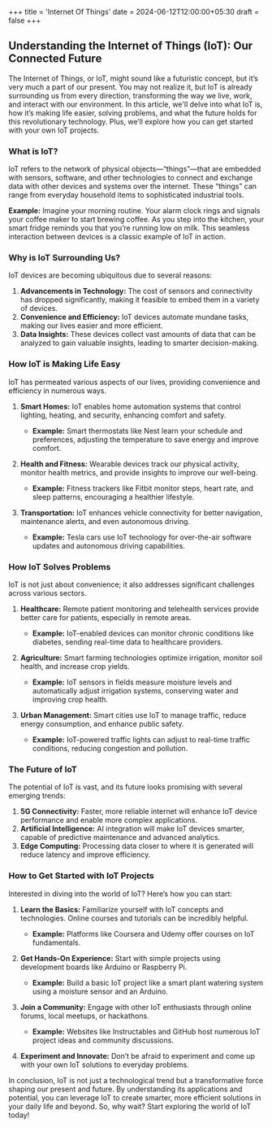 +++
title = 'Internet Of Things'
date = 2024-06-12T12:00:00+05:30
draft = false
+++

## Understanding the Internet of Things (IoT): Our Connected Future

The Internet of Things, or IoT, might sound like a futuristic concept, but it’s very much a part of our present. You may not realize it, but IoT is already surrounding us from every direction, transforming the way we live, work, and interact with our environment. In this article, we'll delve into what IoT is, how it’s making life easier, solving problems, and what the future holds for this revolutionary technology. Plus, we’ll explore how you can get started with your own IoT projects.

### What is IoT?

IoT refers to the network of physical objects—“things”—that are embedded with sensors, software, and other technologies to connect and exchange data with other devices and systems over the internet. These “things” can range from everyday household items to sophisticated industrial tools.

**Example:** Imagine your morning routine. Your alarm clock rings and signals your coffee maker to start brewing coffee. As you step into the kitchen, your smart fridge reminds you that you’re running low on milk. This seamless interaction between devices is a classic example of IoT in action.

### Why is IoT Surrounding Us?

IoT devices are becoming ubiquitous due to several reasons:

1. **Advancements in Technology:** The cost of sensors and connectivity has dropped significantly, making it feasible to embed them in a variety of devices.
2. **Convenience and Efficiency:** IoT devices automate mundane tasks, making our lives easier and more efficient.
3. **Data Insights:** These devices collect vast amounts of data that can be analyzed to gain valuable insights, leading to smarter decision-making.

### How IoT is Making Life Easy

IoT has permeated various aspects of our lives, providing convenience and efficiency in numerous ways.

1. **Smart Homes:** IoT enables home automation systems that control lighting, heating, and security, enhancing comfort and safety.
   - **Example:** Smart thermostats like Nest learn your schedule and preferences, adjusting the temperature to save energy and improve comfort.
   
2. **Health and Fitness:** Wearable devices track our physical activity, monitor health metrics, and provide insights to improve our well-being.
   - **Example:** Fitness trackers like Fitbit monitor steps, heart rate, and sleep patterns, encouraging a healthier lifestyle.

3. **Transportation:** IoT enhances vehicle connectivity for better navigation, maintenance alerts, and even autonomous driving.
   - **Example:** Tesla cars use IoT technology for over-the-air software updates and autonomous driving capabilities.

### How IoT Solves Problems

IoT is not just about convenience; it also addresses significant challenges across various sectors.

1. **Healthcare:** Remote patient monitoring and telehealth services provide better care for patients, especially in remote areas.
   - **Example:** IoT-enabled devices can monitor chronic conditions like diabetes, sending real-time data to healthcare providers.

2. **Agriculture:** Smart farming technologies optimize irrigation, monitor soil health, and increase crop yields.
   - **Example:** IoT sensors in fields measure moisture levels and automatically adjust irrigation systems, conserving water and improving crop health.

3. **Urban Management:** Smart cities use IoT to manage traffic, reduce energy consumption, and enhance public safety.
   - **Example:** IoT-powered traffic lights can adjust to real-time traffic conditions, reducing congestion and pollution.

### The Future of IoT

The potential of IoT is vast, and its future looks promising with several emerging trends:

1. **5G Connectivity:** Faster, more reliable internet will enhance IoT device performance and enable more complex applications.
2. **Artificial Intelligence:** AI integration will make IoT devices smarter, capable of predictive maintenance and advanced analytics.
3. **Edge Computing:** Processing data closer to where it is generated will reduce latency and improve efficiency.

### How to Get Started with IoT Projects

Interested in diving into the world of IoT? Here’s how you can start:

1. **Learn the Basics:** Familiarize yourself with IoT concepts and technologies. Online courses and tutorials can be incredibly helpful.
   - **Example:** Platforms like Coursera and Udemy offer courses on IoT fundamentals.

2. **Get Hands-On Experience:** Start with simple projects using development boards like Arduino or Raspberry Pi.
   - **Example:** Build a basic IoT project like a smart plant watering system using a moisture sensor and an Arduino.

3. **Join a Community:** Engage with other IoT enthusiasts through online forums, local meetups, or hackathons.
   - **Example:** Websites like Instructables and GitHub host numerous IoT project ideas and community discussions.

4. **Experiment and Innovate:** Don’t be afraid to experiment and come up with your own IoT solutions to everyday problems.

In conclusion, IoT is not just a technological trend but a transformative force shaping our present and future. By understanding its applications and potential, you can leverage IoT to create smarter, more efficient solutions in your daily life and beyond. So, why wait? Start exploring the world of IoT today!